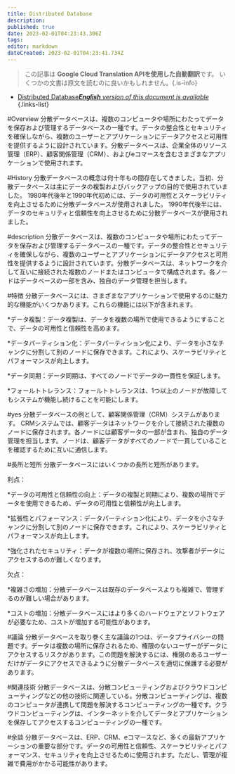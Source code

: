 ```yaml
---
title: Distributed Database
description: 
published: true
date: 2023-02-01T04:23:43.306Z
tags: 
editor: markdown
dateCreated: 2023-02-01T04:23:41.734Z
---
```


> この記事は **Google Cloud Translation APIを使用した自動翻訳**です。
いくつかの文書は原文を読むのに良いかもしれません。{.is-info}

- [Distributed Database***English** version of this document is available*](/en/Knowledge-base/Dictionary/distributed-database)
{.links-list}


#Overview
分散データベースは、複数のコンピュータや場所にわたってデータを保存および管理するデータベースの一種です。データの整合性とセキュリティを確保しながら、複数のユーザーとアプリケーションにデータアクセスと可用性を提供するように設計されています。分散データベースは、企業全体のリソース管理（ERP）、顧客関係管理（CRM）、およびeコマースを含むさまざまなアプリケーションで使用されます。

#History
分散データベースの概念は何十年もの間存在してきました。当初、分散データベースは主にデータの複製およびバックアップの目的で使用されていました。 1980年代後半と1990年代初めには、データの可用性とスケーラビリティを向上させるために分散データベースが使用されました。 1990年代後半には、データのセキュリティと信頼性を向上させるために分散データベースが使用されました。

#description
分散データベースは、複数のコンピュータや場所にわたってデータを保存および管理するデータベースの一種です。データの整合性とセキュリティを確保しながら、複数のユーザーとアプリケーションにデータアクセスと可用性を提供するように設計されています。分散データベースは、ネットワークを介して互いに接続された複数のノードまたはコンピュータで構成されます。各ノードはデータベースの一部を含み、独自のデータ管理を担当します。

#特徴
分散データベースには、さまざまなアプリケーションで使用するのに魅力的な機能がいくつかあります。これらの機能には以下が含まれます。

*データ複製：データ複製は、データを複数の場所で使用できるようにすることで、データの可用性と信頼性を高めます。

*データパーティション化：データパーティション化により、データを小さなチャンクに分割して別のノードに保存できます。これにより、スケーラビリティとパフォーマンスが向上します。

*データ同期：データ同期は、すべてのノードでデータの一貫性を保証します。

*フォールトトレランス：フォールトトレランスは、1つ以上のノードが故障してもシステムが機能し続けることを可能にします。

#yes
分散データベースの例として、顧客関係管理（CRM）システムがあります。 CRMシステムでは、顧客データはネットワークを介して接続された複数のノードに保存されます。各ノードには顧客データの一部が含まれ、独自のデータ管理を担当します。ノードは、顧客データがすべてのノードで一貫していることを確認するために互いに通信します。

#長所と短所
分散データベースにはいくつかの長所と短所があります。

利点：

*データの可用性と信頼性の向上：データの複製と同期により、複数の場所でデータを使用できるため、データの可用性と信頼性が向上します。

*拡張性とパフォーマンス：データパーティション化により、データを小さなチャンクに分割して別のノードに保存できます。これにより、スケーラビリティとパフォーマンスが向上します。

*強化されたセキュリティ：データが複数の場所に保存され、攻撃者がデータにアクセスするのが難しくなります。

欠点：

*複雑さの増加：分散データベースは既存のデータベースよりも複雑で、管理するのが難しい場合があります。

*コストの増加：分散データベースにはより多くのハードウェアとソフトウェアが必要なため、コストが増加する可能性があります。

#議論
分散データベースを取り巻く主な議論の1つは、データプライバシーの問題です。データは複数の場所に保存されるため、権限のないユーザーがデータにアクセスするリスクがあります。この問題を解決するには、権限のあるユーザーだけがデータにアクセスできるように分散データベースを適切に保護する必要があります。

#関連技術
分散データベースは、分散コンピューティングおよびクラウドコンピューティングなどの他の技術に関連している。分散コンピューティングは、複数のコンピュータが連携して問題を解決するコンピューティングの一種です。クラウドコンピューティングは、インターネットを介してデータとアプリケーションを保存してアクセスするコンピューティングの一種です。

#余談
分散データベースは、ERP、CRM、eコマースなど、多くの最新アプリケーションの重要な部分です。データの可用性と信頼性、スケーラビリティとパフォーマンス、セキュリティを向上させるために使用されます。ただし、管理が複雑で費用がかかる可能性があります。